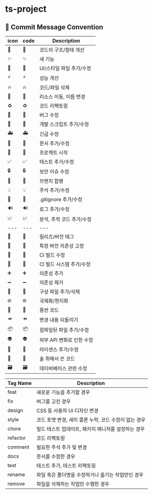 # ts-project

## 📨 Commit Message Convention

| icon | code                        | Description               |
| ---- | --------------------------- | ------------------------- |
| 🎨   | :art:                       | 코드의 구조/형태 개선     |
| ✨   | :sparkles:                  | 새 기능                   |
| 💄   | :lipstick:                  | UI/스타일 파일 추가/수정  |
| ⚡️  | :zap:                       | 성능 개선                 |
| 🔥   | :fire:                      | 코드/파일 삭제            |
| 🚚   | :truck:                     | 리소스 이동, 이름 변경    |
| ♻️   | :recycle:                   | 코드 리팩토링             |
| 🐛   | :bug:                       | 버그 수정                 |
| 🔨   | :hammer:                    | 개발 스크립트 추가/수정   |
| 🚑   | :ambulance:                 | 긴급 수정                 |
| 📝   | :memo:                      | 문서 추가/수정            |
| 🎉   | :tada:                      | 프로젝트 시작             |
| ✅   | :white_check_mark:          | 테스트 추가/수정          |
| 🔒   | :lock:                      | 보안 이슈 수정            |
| 🔀   | :twisted_rightwards_arrows: | 브랜치 합병               |
| 💡   | :bulb:                      | 주석 추가/수정            |
| 🙈   | :see_no_evil:               | .gitignore 추가/수정      |
| 🔊   | :loud_sound:                | 로그 추가/수정            |
| 📈   | :chart_with_upwards_trend:  | 분석, 추적 코드 추가/수정 |
| ---  | ---                         | ---                       |
| 🔖   | :bookmark:                  | 릴리즈/버전 태그          |
| 📌   | :pushpin:                   | 특정 버전 의존성 고정     |
| 💚   | :green_heart:               | CI 빌드 수정              |
| 👷   | :construction_worker:       | CI 빌드 시스템 추가/수정  |
| ➕   | :heavy_plus_sign:           | 의존성 추가               |
| ➖   | :heavy_minus_sign:          | 의존성 제거               |
| 🔧   | :wrench:                    | 구성 파일 추가/삭제       |
| 🌐   | :globe_with_meridians:      | 국제화/현지화             |
| 💩   | :poop:                      | 똥싼 코드                 |
| ⏪   | :rewind:                    | 변경 내용 되돌리기        |
| 📦   | :package:                   | 컴파일된 파일 추가/수정   |
| 👽   | :alien:                     | 외부 API 변화로 인한 수정 |
| 📄   | :page_facing_up:            | 라이센스 추가/수정        |
| 🍻   | :beers:                     | 술 취해서 쓴 코드         |
| 🗃    | :card_file_box:             | 데이버베이스 관련 수정    |

| Tag Name | Description                                           |
| -------- | ----------------------------------------------------- |
| feat     | 새로운 기능을 추가할 경우                             |
| fix      | 버그를 고친 경우                                      |
| design   | CSS 등 사용자 UI 디자인 변경                          |
| style    | 코드 포맷 변경, 세미 콜론 누락, 코드 수정이 없는 경우 |
| chore    | 빌드 테스트 업데이트, 패키지 매니저를 설정하는 경우   |
| refactor | 코드 리팩토링                                         |
| comment  | 필요한 주석 추가 및 변경                              |
| docs     | 문서를 수정한 경우                                    |
| test     | 테스트 추가, 테스트 리팩토링                          |
| rename   | 파일 혹은 폴더명을 수정하거나 옮기는 작업만인 경우    |
| remove   | 파일을 삭제하는 작업만 수행한 경우                    |
